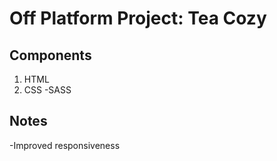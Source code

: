 # Off Platform Project: Tea Cozy

## Components

1. HTML
2. CSS
   -SASS

## Notes

-Improved responsiveness
